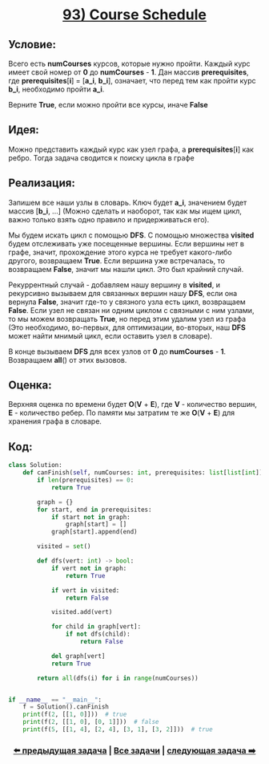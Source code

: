 <div align='center'>
<h1><a href='https://leetcode.com/problems/course-schedule/description/'><strong>93) Course Schedule</strong></a></h1>
</div>

## **Условие:**

Всего есть **numCourses** курсов, которые нужно пройти. Каждый курс имеет свой номер от **0** до **numCourses** - **1**. Дан массив **prerequisites**, где **prerequisites**[**i**] = [**a_i**, **b_i**], означает, что перед тем как пройти курс **b_i**, необходимо пройти **a_i**.

Верните **True**, если можно пройти все курсы, иначе **False**

## **Идея:**

Можно представить каждый курс как узел графа, а **prerequisites**[**i**] как ребро. Тогда задача сводится к поиску цикла в графе

## **Реализация:**

Запишем все наши узлы в словарь. Ключ будет **a_i**, значением будет массив [**b_i**, ...] (Можно сделать и наоборот, так как мы ищем цикл, важно только взять одно правило и придерживаться его).

Мы будем искать цикл с помощью **DFS**. С помощью множества **visited** будем отслеживать уже посещенные вершины. Если вершины нет в графе, значит, прохождение этого курса не требует какого-либо другого, возвращаем **True**. Если вершина уже встречалась, то возвращаем **False**, значит мы нашли цикл. Это был крайний случай.

Рекуррентный случай - добавляем нашу вершину в **visited**, и рекурсивно вызываем для связанных вершин нашу **DFS**, если она вернула **False**, значит где-то у связного узла есть цикл, возвращаем **False**. Если узел не связан ни одним циклом с связными с ним узлами, то мы можем возвращать **True**, но перед этим удалим узел из графа (Это необходимо, во-первых, для оптимизации, во-вторых, наш **DFS** может найти мнимый цикл, если оставить узел в словаре).

В конце вызываем **DFS** для всех узлов от **0** до **numCourses** - **1**. Возвращаем **all**() от этих вызовов.



## **Оценка:**

Верхняя оценка по времени будет **O**(**V** + **E**), где **V** - количество вершин, **E** - количество ребер. По памяти мы затратим те же **O**(**V** + **E**) для хранения графа в словаре.

## Код:
```python
class Solution:
    def canFinish(self, numCourses: int, prerequisites: list[list[int]]) -> bool:
        if len(prerequisites) == 0:
            return True

        graph = {}
        for start, end in prerequisites:
            if start not in graph:
                graph[start] = []
            graph[start].append(end)

        visited = set()

        def dfs(vert: int) -> bool:
            if vert not in graph:
                return True

            if vert in visited:
                return False

            visited.add(vert)

            for child in graph[vert]:
                if not dfs(child):
                    return False

            del graph[vert]
            return True

        return all(dfs(i) for i in range(numCourses))


if __name__ == "__main__":
    f = Solution().canFinish
    print(f(2, [[1, 0]]))  # true
    print(f(2, [[1, 0], [0, 1]]))  # false
    print(f(5, [[1, 4], [2, 4], [3, 1], [3, 2]]))  # true

```

<div align='center'><h3><a href='https://github.com/TAskMAster339/PythonAlgorithms/tree/main/92.Evaluate%20Division'>⬅️ предыдущая задача</a>&nbsp;|&nbsp;<a href='https://github.com/TAskMAster339/PythonAlgorithms/tree/main/README.md'>Все задачи</a>&nbsp;|&nbsp;<a href='https://github.com/TAskMAster339/PythonAlgorithms/tree/main/94.Course%20Schedule%20II'>следующая задача ➡️</a></h3></div>